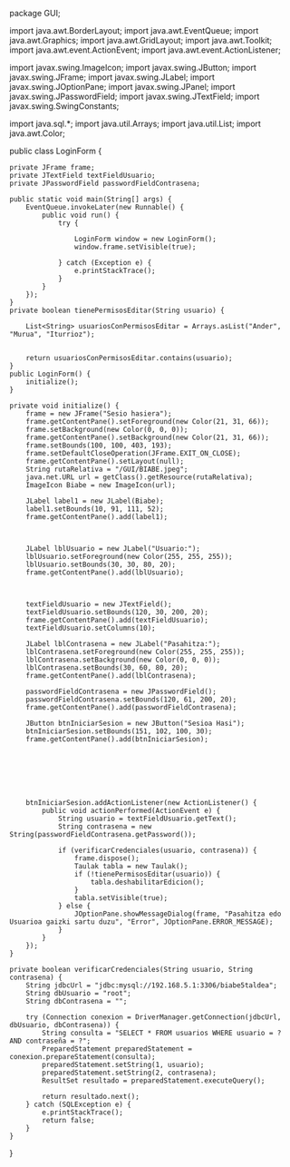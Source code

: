 package GUI;

import java.awt.BorderLayout;
import java.awt.EventQueue;
import java.awt.Graphics;
import java.awt.GridLayout;
import java.awt.Toolkit;
import java.awt.event.ActionEvent;
import java.awt.event.ActionListener;

import javax.swing.ImageIcon;
import javax.swing.JButton;
import javax.swing.JFrame;
import javax.swing.JLabel;
import javax.swing.JOptionPane;
import javax.swing.JPanel;
import javax.swing.JPasswordField;
import javax.swing.JTextField;
import javax.swing.SwingConstants;

import java.sql.*;
import java.util.Arrays;
import java.util.List;
import java.awt.Color;


public class LoginForm {

    private JFrame frame;
    private JTextField textFieldUsuario;
    private JPasswordField passwordFieldContrasena;
    
    public static void main(String[] args) {
        EventQueue.invokeLater(new Runnable() {
            public void run() {
                try {

                    LoginForm window = new LoginForm();
                    window.frame.setVisible(true);
                    
                } catch (Exception e) {
                    e.printStackTrace();
                }
            }
        });
    }
    private boolean tienePermisosEditar(String usuario) {
     
        List<String> usuariosConPermisosEditar = Arrays.asList("Ander", "Murua", "Iturrioz");
        
        
        return usuariosConPermisosEditar.contains(usuario);
    }
    public LoginForm() {
        initialize();
    }

    private void initialize() {
        frame = new JFrame("Sesio hasiera");
        frame.getContentPane().setForeground(new Color(21, 31, 66));
        frame.setBackground(new Color(0, 0, 0));
        frame.getContentPane().setBackground(new Color(21, 31, 66));
        frame.setBounds(100, 100, 403, 193);
        frame.setDefaultCloseOperation(JFrame.EXIT_ON_CLOSE);
        frame.getContentPane().setLayout(null);  
        String rutaRelativa = "/GUI/BIABE.jpeg";
        java.net.URL url = getClass().getResource(rutaRelativa);
        ImageIcon Biabe = new ImageIcon(url);
        
        JLabel label1 = new JLabel(Biabe);
        label1.setBounds(10, 91, 111, 52);
        frame.getContentPane().add(label1);
      
       
         
        JLabel lblUsuario = new JLabel("Usuario:");
        lblUsuario.setForeground(new Color(255, 255, 255));
        lblUsuario.setBounds(30, 30, 80, 20);
        frame.getContentPane().add(lblUsuario);

        
        
        textFieldUsuario = new JTextField();
        textFieldUsuario.setBounds(120, 30, 200, 20);
        frame.getContentPane().add(textFieldUsuario);
        textFieldUsuario.setColumns(10);

        JLabel lblContrasena = new JLabel("Pasahitza:");
        lblContrasena.setForeground(new Color(255, 255, 255));
        lblContrasena.setBackground(new Color(0, 0, 0));
        lblContrasena.setBounds(30, 60, 80, 20);
        frame.getContentPane().add(lblContrasena);

        passwordFieldContrasena = new JPasswordField();
        passwordFieldContrasena.setBounds(120, 61, 200, 20);
        frame.getContentPane().add(passwordFieldContrasena);

        JButton btnIniciarSesion = new JButton("Sesioa Hasi");
        btnIniciarSesion.setBounds(151, 102, 100, 30);
        frame.getContentPane().add(btnIniciarSesion);
        
     
    
        
      
        
   
        btnIniciarSesion.addActionListener(new ActionListener() {
            public void actionPerformed(ActionEvent e) {
                String usuario = textFieldUsuario.getText();
                String contrasena = new String(passwordFieldContrasena.getPassword());

                if (verificarCredenciales(usuario, contrasena)) {
                    frame.dispose();
                    Taulak tabla = new Taulak();
                    if (!tienePermisosEditar(usuario)) {
                        tabla.deshabilitarEdicion(); 
                    }
                    tabla.setVisible(true);
                } else {
                    JOptionPane.showMessageDialog(frame, "Pasahitza edo Usuarioa gaizki sartu duzu", "Error", JOptionPane.ERROR_MESSAGE);
                }
            }
        });
    }

    private boolean verificarCredenciales(String usuario, String contrasena) {
        String jdbcUrl = "jdbc:mysql://192.168.5.1:3306/biabe5taldea";
        String dbUsuario = "root";
        String dbContrasena = "";

        try (Connection conexion = DriverManager.getConnection(jdbcUrl, dbUsuario, dbContrasena)) {
            String consulta = "SELECT * FROM usuarios WHERE usuario = ? AND contraseña = ?";
            PreparedStatement preparedStatement = conexion.prepareStatement(consulta);
            preparedStatement.setString(1, usuario);
            preparedStatement.setString(2, contrasena);
            ResultSet resultado = preparedStatement.executeQuery();

            return resultado.next();
        } catch (SQLException e) {
            e.printStackTrace();
            return false;
        }
    }
}
